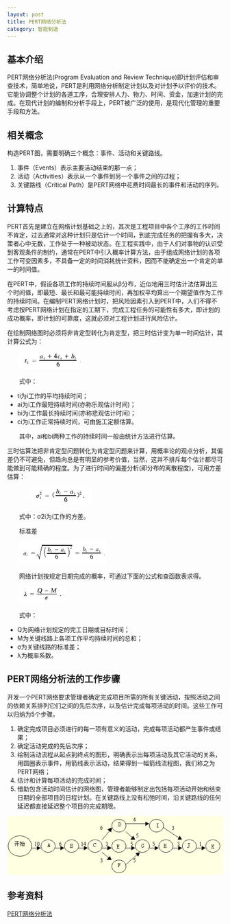 ```yaml
---
layout: post
title: PERT网络分析法 
category: 智能制造
---
```


## 基本介绍
PERT网络分析法(Program Evaluation and Review Technique)即计划评估和审查技术，简单地说，PERT是利用网络分析制定计划以及对计划予以评价的技术。它能协调整个计划的各道工序，合理安排人力、物力、时间、资金，加速计划的完成。在现代计划的编制和分析手段上，PERT被广泛的使用，是现代化管理的重要手段和方法。


## 相关概念
构造PERT图，需要明确三个概念：事件、活动和关键路线。

1. 事件（Events）表示主要活动结束的那一点；
2. 活动（Activities）表示从一个事件到另一个事件之间的过程；
3. 关键路线（Critical Path）是PERT网络中花费时间最长的事件和活动的序列。


## 计算特点
PERT首先是建立在网络计划基础之上的，其次是工程项目中各个工序的工作时间不肯定，过去通常对这种计划只是估计一个时间，到底完成任务的把握有多大，决策者心中无数，工作处于一种被动状态。在工程实践中，由于人们对事物的认识受到客观条件的制约，通常在PERT中引入概率计算方法，由于组成网络计划的各项工作可变因素多，不具备一定的时间消耗统计资料，因而不能确定出一个肯定的单一的时间值。

在PERT中，假设各项工作的持续时间服从β分布，近似地用三时估计法估算出三个时间值，即最短、最长和最可能持续时间，再加权平均算出一个期望值作为工作的持续时间。在编制PERT网络计划时，把风险因素引入到PERT中，人们不得不考虑按PERT网络计划在指定的工期下，完成工程任务的可能性有多大，即计划的成功概率，即计划的可靠度，这就必须对工程计划进行风险估计。


在绘制网络图时必须将非肯定型转化为肯定型，把三时估计变为单一时间估计，其计算公式为：

　　![](/images/pert_formula_1.gif)

　　式中：

* ti为i工作的平均持续时间；
* ai为i工作最短持续时间(亦称乐观估计时间)；
* bi为i工作最长持续时间(亦称悲观估计时间)；
* ci为i工作正常持续时间，可由施工定额估算。

　　其中，ai和bi两种工作的持续时间一般由统计方法进行估算。

三时估算法把非肯定型问题转化为肯定型问题来计算，用概率论的观点分析，其偏差仍不可避免，但趋向总是有明显的参考价值，当然，这并不排斥每个估计都尽可能做到可能精确的程度。为了进行时间的偏差分析(即分布的离散程度)，可用方差估算：

　　　　![](/images/pert_formula_2.gif)

　　式中：σ2i为i工作的方差。

　　标准差

　　![](/images/pert_formula_3.gif)


　　网络计划按规定日期完成的概率，可通过下面的公式和查函数表求得。

　　![](/images/pert_formula_4.gif)

　　式中：

* Q为网络计划规定的完工日期或目标时间；
* M为关键线路上各项工作平均持续时间的总和；
* σ为关键线路的标准差；
* λ为概率系数。

## PERT网络分析法的工作步骤

开发一个PERT网络要求管理者确定完成项目所需的所有关键活动，按照活动之间的依赖关系排列它们之间的先后次序，以及估计完成每项活动的时间。这些工作可以归纳为5个步骤。

1. 确定完成项目必须进行的每一项有意义的活动，完成每项活动都产生事件或结果；
2. 确定活动完成的先后次序；
3. 绘制活动流程从起点到终点的图形，明确表示出每项活动及其它活动的关系，用圆圈表示事件，用箭线表示活动，结果得到一幅箭线流程图，我们称之为PERT网络；
4. 估计和计算每项活动的完成时间；
5. 借助包含活动时间估计的网络图，管理者能够制定出包括每项活动开始和结束日期的全部项目的日程计划。在关键路线上没有松弛时间，沿关键路线的任何延迟都直接延迟整个项目的完成期限。

![](/images/pert_formula_5.gif)


## 参考资料
[PERT网络分析法](https://wiki.mbalib.com/wiki/PERT%E7%BD%91%E7%BB%9C%E5%88%86%E6%9E%90%E6%B3%95)


